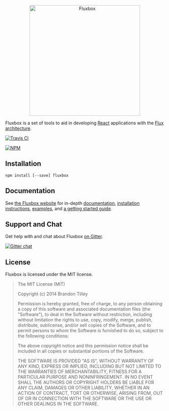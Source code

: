 <div align="center">
<img src="http://fluxbox.io/fluxbox.svg" height="350" alt="Fluxbox" title="Fluxbox">
</div>

Fluxbox is a set of tools to aid in developing
[React](http://facebook.github.io/react/) applications with the [Flux
architecture](http://facebook.github.io/react/docs/flux-overview.html).

[![Travis CI](https://api.travis-ci.org/BinaryMuse/fluxbox.svg)](https://travis-ci.org/BinaryMuse/fluxbox)

[![NPM](https://nodei.co/npm/fluxbox.png?downloads=true)](https://nodei.co/npm/fluxbox/)

Installation
------------

    npm install [--save] fluxbox

Documentation
-------------

See [the Fluxbox website](http://fluxbox.io) for in-depth
[documentation](http://fluxbox.io/documentation/),
[installation instructions](http://fluxbox.io/getting-started/installation.html),
[examples](http://fluxbox.io/examples/), and
[a getting started guide](http://fluxbox.io/getting-started/quick-start.html).

Support and Chat
----------------

Get help with and chat about Fluxbox [on Gitter](https://gitter.im/BinaryMuse/fluxbox).

[![Gitter chat](https://badges.gitter.im/BinaryMuse/fluxbox.png)](https://gitter.im/BinaryMuse/fluxbox)

License
-------

Fluxbox is licensed under the MIT license.

> The MIT License (MIT)
>
> Copyright (c) 2014 Brandon Tilley
>
> Permission is hereby granted, free of charge, to any person obtaining a copy
> of this software and associated documentation files (the "Software"), to deal
> in the Software without restriction, including without limitation the rights
> to use, copy, modify, merge, publish, distribute, sublicense, and/or sell
> copies of the Software, and to permit persons to whom the Software is
> furnished to do so, subject to the following conditions:
>
> The above copyright notice and this permission notice shall be included in
> all copies or substantial portions of the Software.
>
> THE SOFTWARE IS PROVIDED "AS IS", WITHOUT WARRANTY OF ANY KIND, EXPRESS OR
> IMPLIED, INCLUDING BUT NOT LIMITED TO THE WARRANTIES OF MERCHANTABILITY,
> FITNESS FOR A PARTICULAR PURPOSE AND NONINFRINGEMENT. IN NO EVENT SHALL THE
> AUTHORS OR COPYRIGHT HOLDERS BE LIABLE FOR ANY CLAIM, DAMAGES OR OTHER
> LIABILITY, WHETHER IN AN ACTION OF CONTRACT, TORT OR OTHERWISE, ARISING FROM,
> OUT OF OR IN CONNECTION WITH THE SOFTWARE OR THE USE OR OTHER DEALINGS IN
> THE SOFTWARE.
